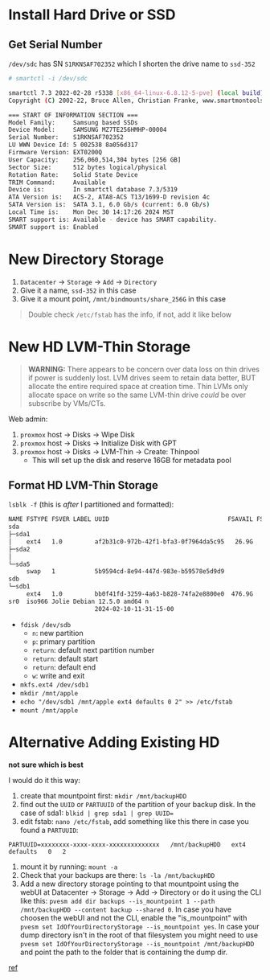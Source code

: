 # Install Hard Drive or SSD

## Get Serial Number

`/dev/sdc` has SN `S1RKNSAF702352` which I shorten the drive name
to `ssd-352`

```bash
# smartctl -i /dev/sdc

smartctl 7.3 2022-02-28 r5338 [x86_64-linux-6.8.12-5-pve] (local build)
Copyright (C) 2002-22, Bruce Allen, Christian Franke, www.smartmontools.org

=== START OF INFORMATION SECTION ===
Model Family:     Samsung based SSDs
Device Model:     SAMSUNG MZ7TE256HMHP-00004
Serial Number:    S1RKNSAF702352
LU WWN Device Id: 5 002538 8a056d317
Firmware Version: EXT0200Q
User Capacity:    256,060,514,304 bytes [256 GB]
Sector Size:      512 bytes logical/physical
Rotation Rate:    Solid State Device
TRIM Command:     Available
Device is:        In smartctl database 7.3/5319
ATA Version is:   ACS-2, ATA8-ACS T13/1699-D revision 4c
SATA Version is:  SATA 3.1, 6.0 Gb/s (current: 6.0 Gb/s)
Local Time is:    Mon Dec 30 14:17:26 2024 MST
SMART support is: Available - device has SMART capability.
SMART support is: Enabled
```

# New Directory Storage

1. `Datacenter` -> `Storage` -> `Add` -> `Directory`
1. Give it a name, `ssd-352` in this case
1. Give it a mount point, `/mnt/bindmounts/share_256G` in this case

> Double check `/etc/fstab` has the info, if not, add it like below

# New HD LVM-Thin Storage

> **WARNING:** There appears to be concern over data loss on thin
> drives if power is suddenly lost. LVM drives seem to retain data
> better, BUT allocate the entire required space at creation time.
> Thin LVMs only allocate space on write so the same LVM-thin drive
> *could* be over subscribe by VMs/CTs.

Web admin:

1. `proxmox` host -> Disks -> Wipe Disk
1. `proxmox` host -> Disks -> Initialize Disk with GPT
1. `proxmox` host -> Disks -> LVM-Thin -> Create: Thinpool
    - This will set up the disk and reserve 16GB for metadata pool

## Format HD LVM-Thin Storage

`lsblk -f` (this is *after* I partitioned and formatted):

```bash
NAME FSTYPE FSVER LABEL UUID                                 FSAVAIL FSUSE% MOUNTPOINTS
sda
├─sda1
│    ext4   1.0         af2b31c0-972b-42f1-bfa3-0f7964da5c95   26.9G     6% /
├─sda2
│
└─sda5
     swap   1           5b9594cd-8e94-447d-983e-b59578e5d9d9                [SWAP]
sdb
└─sdb1
     ext4   1.0         bb0f41fd-3259-4a63-b828-74fa2e8800e0  476.9G     0% /mnt/apple
sr0  iso966 Jolie Debian 12.5.0 amd64 n
                        2024-02-10-11-31-15-00
```

- `fdisk /dev/sdb`
    - `n`: new partition
    - `p`: primary partition
    - `return`: default next partition number
    - `return`: default start
    - `return`: default end
    - `w`: write and exit
- `mkfs.ext4 /dev/sdb1`
- `mkdir /mnt/apple`
- `echo "/dev/sdb1 /mnt/apple ext4 defaults 0 2" >> /etc/fstab`
- `mount /mnt/apple`

# Alternative Adding Existing HD

**not sure which is best**

I would do it this way:

1. create that mountpoint first: `mkdir /mnt/backupHDD`
1. find out the `UUID` or `PARTUUID` of the partition of your backup disk.
   In the case of sda1: `blkid | grep sda1 | grep UUID=`
1. edit fstab: `nano /etc/fstab`, add something like this there in case you
   found a `PARTUUID`:
  ```
  PARTUUID=xxxxxxxx-xxxx-xxxx-xxxxxxxxxxxxxx   /mnt/backupHDD   ext4   defaults   0   2
  ```
1. mount it by running: `mount -a`
1. Check that your backups are there: `ls -la /mnt/backupHDD`
1. Add a new directory storage pointing to that mountpoint using the webUI at
   Datacenter -> Storage -> Add -> Directory or do it using the CLI like
   this: `pvesm add dir backups --is_mountpoint 1 --path /mnt/backupHDD --content backup --shared 0`.
   In case you have choosen the webUI and not the CLI, enable the "is_mountpoint"
   with `pvesm set IdOfYourDirectoryStorage --is_mountpoint yes`. In case
   your dump directory isn't in the root of that filesystem you might
   need to use `pvesm set IdOfYourDirectoryStorage --is_mountpoint /mnt/backupHDD`
   and point the path to the folder that is containing the dump dir.

[ref](https://forum.proxmox.com/threads/adding-an-existing-hdd-to-proxmox.118361/)
